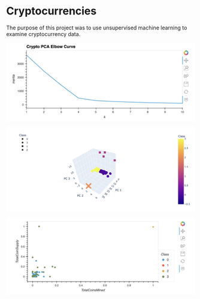 # Cryptocurrencies

The purpose of this project was to use unsupervised machine learning to examine cryptocurrency data.

<p align="center">
<img src="Images/elbow_curve.png" width="650">
</p>

<p align="center">
<img src="Images/3Dscatter.png" width="850">
</p>

<p align="center">
<img src="Images/Scatter.png" width="750">
</p>
